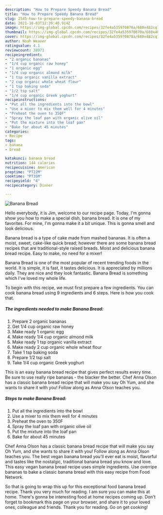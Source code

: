 ```yaml
---
description: "How to Prepare Speedy Banana Bread"
title: "How to Prepare Speedy Banana Bread"
slug: 2545-how-to-prepare-speedy-banana-bread
date: 2021-10-03T12:39:40.914Z
image: https://img-global.cpcdn.com/recipes/32fe4a535970870a/680x482cq70/banana-bread-recipe-main-photo.jpg
thumbnail: https://img-global.cpcdn.com/recipes/32fe4a535970870a/680x482cq70/banana-bread-recipe-main-photo.jpg
cover: https://img-global.cpcdn.com/recipes/32fe4a535970870a/680x482cq70/banana-bread-recipe-main-photo.jpg
author: Noah Weaver
ratingvalue: 4.1
reviewcount: 38971
recipeingredient:
- "2 organic bananas"
- "1/4 cup organic raw honey"
- "1 organic egg"
- "1/4 cup organic almond milk"
- "1 tsp organic vanilla extract"
- "2 cup organic whole wheat flour"
- "1 tsp baking soda"
- "1/2 tsp salt"
- "1/4 cup organic Greek yoghurt"
recipeinstructions:
- "Put all the ingredients into the bowl"
- "Use a mixer to mix them well for 4 minutes"
- "Preheat the oven to 350F"
- "Spray the loaf pan with organic olive oil"
- "Put the mixture into the loaf pan"
- "Bake for about 45 minutes"
categories:
- Recipe
tags:
- banana
- bread

katakunci: banana bread 
nutrition: 144 calories
recipecuisine: American
preptime: "PT22M"
cooktime: "PT35M"
recipeyield: "4"
recipecategory: Dinner

---
```



![Banana Bread](https://img-global.cpcdn.com/recipes/32fe4a535970870a/680x482cq70/banana-bread-recipe-main-photo.jpg)

Hello everybody, it is Jim, welcome to our recipe page. Today, I'm gonna show you how to make a special dish, banana bread. It is one of my favorites. For mine, I'm gonna make it a bit unique. This is gonna smell and look delicious.

Banana bread is a type of cake made from mashed bananas. It is often a moist, sweet, cake-like quick bread; however there are some banana bread recipes that are traditional-style raised breads. Moist and delicious banana bread recipe. Easy to make, no need for a mixer!

Banana Bread is one of the most popular of recent trending foods in the world. It is simple, it is fast, it tastes delicious. It is appreciated by millions daily. They are nice and they look fantastic. Banana Bread is something which I've loved my whole life.


To begin with this recipe, we must first prepare a few ingredients. You can cook banana bread using 9 ingredients and 6 steps. Here is how you cook that.

<!--inarticleads1-->

##### The ingredients needed to make Banana Bread:

1. Prepare 2 organic bananas
1. Get 1/4 cup organic raw honey
1. Make ready 1 organic egg
1. Make ready 1/4 cup organic almond milk
1. Make ready 1 tsp organic vanilla extract
1. Make ready 2 cup organic whole wheat flour
1. Take 1 tsp baking soda
1. Prepare 1/2 tsp salt
1. Take 1/4 cup organic Greek yoghurt


This is an easy banana bread recipe that gives perfect results every time. Be sure to use really ripe bananas - the blacker the better. Chef Anna Olson has a classic banana bread recipe that will make you say Oh Yum, and she wants to share it with you! Follow along as Anna Olson teaches you. 

<!--inarticleads2-->

##### Steps to make Banana Bread:

1. Put all the ingredients into the bowl
1. Use a mixer to mix them well for 4 minutes
1. Preheat the oven to 350F
1. Spray the loaf pan with organic olive oil
1. Put the mixture into the loaf pan
1. Bake for about 45 minutes


Chef Anna Olson has a classic banana bread recipe that will make you say Oh Yum, and she wants to share it with you! Follow along as Anna Olson teaches you. The best vegan banana bread you&#39;ll ever eat is moist, flavorful and tastes like the nostalgic, traditional banana bread you know and love. This easy vegan banana bread recipe uses simple ingredients. Use overripe bananas to bake a classic banana bread with this easy recipe from Food Network. 

So that is going to wrap this up for this exceptional food banana bread recipe. Thank you very much for reading. I am sure you can make this at home. There's gonna be interesting food at home recipes coming up. Don't forget to bookmark this page on your browser, and share it to your loved ones, colleague and friends. Thank you for reading. Go on get cooking!
